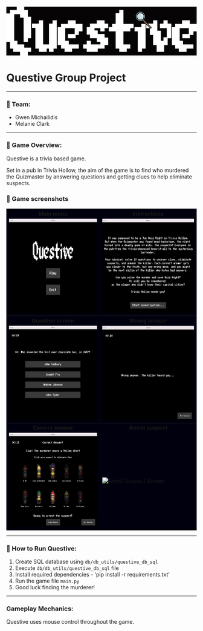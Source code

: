 ![questive_logo_black_bg.png](assets/images/readme_imgs/questive_logo_black_bg.png)

# **Questive Group Project**

***
### 🔎  Team:

+ Gwen Michailidis
+ Melanie Clark

***

### 🔎  Game Overview:

Questive is a trivia based game.

Set in a pub in Trivia Hollow, the aim of the game is to find who murdered the Quizmaster by answering questions and
getting clues to help eliminate suspects.

### 🔎  Game screenshots

<table bgcolor="#00000F">
    <tbody>
        <tr>	
            <th>Main menu</th>
            <th>Instructions</th></tr>
        <tr>         
            <td><img src="assets/images/readme_imgs/questive_main_menu.png" alt="Questive Main menu" width="400" height="250"></td>
            <td><img src="assets/images/readme_imgs/instructions.png" alt="Questive Instructions" width="400" height="250"></td></tr>
        <tr>	
            <th>Question screen</th>
            <th>Wrong answer</th></tr>
        <tr>         
            <td><img src="assets/images/readme_imgs/question_screen.png" alt="Question screen" width="400" height="250"></td>
            <td><img src="assets/images/readme_imgs/wrong_answer.png" alt="Wrong answer" width="400" height="250"></td></tr>
        <tr>
            <th>Correct answer</th>
            <th>Arrest suspect</th></tr>            
        <tr>
            <td><img src="assets/images/readme_imgs/correct_answer_eliminate.png" alt="Correct answer screen" width="400" height="250"></td>
            <td><img src="assets/images/readme_imgs/arrest_suspect_screen.png" alt="Arrest Suspect Screen" width="400" height="250"></td></tr>
</tbody></table>


***
### 🔎  How to Run Questive:

1. Create SQL database using `db/db_utils/questive_db_sql`
2. Execute `db/db_utils/questive_db_sql` file
3. Install required dependencies - 'pip install -r requirements.txt'
4. Run the game file `main.py`
5. Good luck finding the murderer!

***

### Gameplay Mechanics:
Questive uses mouse control throughout the game.

